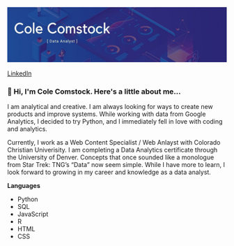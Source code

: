 <img src="assets/github_banner.jpg">

[LinkedIn](https://www.linkedin.com/in/coledcomstock/)

### 👋 Hi, I'm Cole Comstock. Here's a little about me... 

I am analytical and creative. I am always looking for ways to create new products and improve systems. While working with data from Google Analytics, I decided to try Python, and I immediately fell in love with coding and analytics.

Currently, I work as a Web Content Specialist / Web Anlayst with Colorado Christian Univerisity. I am completing a Data Analytics certificate through the University of Denver. Concepts that once sounded like a monologue from Star Trek: TNG’s “Data” now seem simple. While I have more to learn, I look forward to growing in my career and knowledge as a data analyst. 

**Languages**

- Python 
- SQL
- JavaScript
- R
- HTML
- CSS
